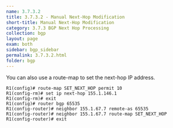 ```yaml
---
name: 3.7.3.2
title: 3.7.3.2 - Manual Next-Hop Modification
short-title: Manual Next-Hop Modification
category: 3.7.3 BGP Next Hop Processing
collection: bgp
layout: page
exam: both
sidebar: bgp_sidebar
permalink: 3.7.3.2.html
folder: bgp
---
```

You can also use a route-map to set the next-hop IP address.
```
R1(config)# route-map SET_NEXT_HOP permit 10
R1(config-rm)# set ip next-hop 155.1.146.1
R1(config-rm)# exit
R1(config)# router bgp 65535
R1(config-router)# neighbor 155.1.67.7 remote-as 65535
R1(config-router)# neighbor 155.1.67.7 route-map SET_NEXT_HOP
R1(config-router)# exit
```
